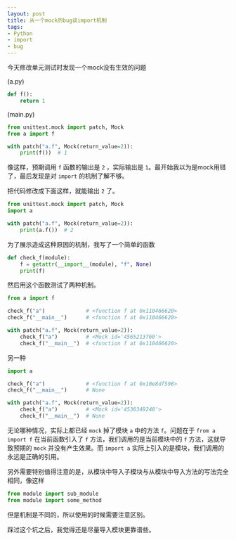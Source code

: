 ```yaml
---
layout: post
title: 从一个mock的bug谈import机制
tags:
- Python
- import
- bug
---
```




今天修改单元测试时发现一个mock没有生效的问题

(a.py)

```python
def f():
    return 1
```

(main.py)

```python
from unittest.mock import patch, Mock
from a import f

with patch("a.f", Mock(return_value=2)):
    print(f())  # 1
```

像这样，预期调用 `f` 函数的输出是 `2`  ，实际输出是 `1`。最开始我以为是mock用错了，最后发现是对 `import` 的机制了解不够。

把代码修改成下面这样，就能输出 `2` 了。

```python
from unittest.mock import patch, Mock
import a

with patch("a.f", Mock(return_value=2)):
    print(a.f())  # 2
```

为了展示造成这种原因的机制，我写了一个简单的函数

```python
def check_f(module):
    f = getattr(__import__(module), "f", None)
    print(f)
```

然后用这个函数测试了两种机制。

```python
from a import f

check_f("a")             # <function f at 0x110466620>
check_f("__main__")      # <function f at 0x110466620>

with patch("a.f", Mock(return_value=2)):
    check_f("a")         # <Mock id='4565213760'>
    check_f("__main__")  # <function f at 0x110466620>
```

另一种

```python
import a

check_f("a")             # <function f at 0x10e8df598>
check_f("__main__")      # None

with patch("a.f", Mock(return_value=2)):
    check_f("a")         # <Mock id='4536349248'>
    check_f("__main__")  # None
```

无论哪种情况，实际上都已经 `mock` 掉了模块 `a` 中的方法 `f`。问题在于 `from a import f` 在当前函数引入了 `f` 方法，我们调用的是当前模块中的 `f` 方法，这就导致预期的 `mock` 并没有产生效果。而 `import a` 实际上引入的是模块，我们调用的永远是正确的引用。



另外需要特别值得注意的是，从模块中导入子模块与从模块中导入方法的写法完全相同，像这样

```python
from module import sub_module
from module import some_method
```

但是机制是不同的，所以使用的时候需要注意区别。

踩过这个坑之后，我觉得还是尽量导入模块更靠谱些。

